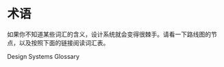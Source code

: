 # 术语

如果你不知道某些词汇的含义，设计系统就会变得很棘手。请看一下路线图的节点，以及按照下面的链接阅读词汇表。


<BadgeLink colorScheme='yellow' badgeText='Read' href='https://superfriendly.com/design-systems/glossary/'>Design Systems Glossary</BadgeLink>

